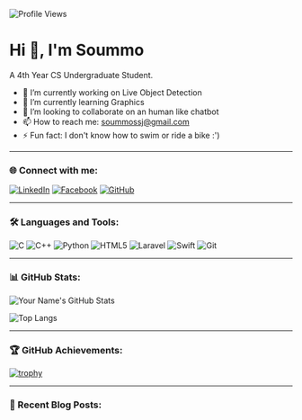 <!-- Banner image can be added here -->
![Profile Views](https://komarev.com/ghpvc/?username=SoummoSsj)

# Hi 👋, I'm Soummo

A 4th Year CS Undergraduate Student.  

- 🔭 I’m currently working on Live Object Detection
- 🌱 I’m currently learning Graphics
- 👯 I’m looking to collaborate on an human like chatbot
- 📫 How to reach me: soummossj@gmail.com
- ⚡ Fun fact: I don't know how to swim or ride a bike :')

---

### 🌐 Connect with me:

[![LinkedIn](https://img.shields.io/badge/LinkedIn-%230077B5.svg?style=for-the-badge&logo=linkedin&logoColor=white)](https://www.linkedin.com/in/soummo-bhattacharya/) 
[![Facebook](https://img.shields.io/badge/Facebook-%231877F2.svg?style=for-the-badge&logo=facebook&logoColor=white)](https://facebook.com/soummo.monster)
[![GitHub](https://img.shields.io/badge/GitHub-%23181717.svg?style=for-the-badge&logo=github&logoColor=white)](https://github.com/SoummoSsj)

---

### 🛠️ Languages and Tools:

![C](https://img.shields.io/badge/C-%2300599C.svg?style=for-the-badge&logo=c&logoColor=white)
![C++](https://img.shields.io/badge/C++-%2300599C.svg?style=for-the-badge&logo=c%2B%2B&logoColor=white)
![Python](https://img.shields.io/badge/Python-%2314354C.svg?style=for-the-badge&logo=python&logoColor=white)
![HTML5](https://img.shields.io/badge/HTML5-%23E34F26.svg?style=for-the-badge&logo=html5&logoColor=white)
![Laravel](https://img.shields.io/badge/Laravel-%23FF2D20.svg?style=for-the-badge&logo=laravel&logoColor=white)
![Swift](https://img.shields.io/badge/Swift-%23FA7343.svg?style=for-the-badge&logo=swift&logoColor=white)
![Git](https://img.shields.io/badge/Git-%23F05033.svg?style=for-the-badge&logo=git&logoColor=white)

---

### 📊 GitHub Stats:

![Your Name's GitHub Stats](https://github-readme-stats.vercel.app/api?username=SoummoSsj&show_icons=true&theme=radical)

![Top Langs](https://github-readme-stats.vercel.app/api/top-langs/?username=SoummoSsj&langs_count=10&layout=compact&theme=radical)

<!-- Optionally, you can also add more GitHub-related widgets -->

---

### 🏆 GitHub Achievements:

[![trophy](https://github-profile-trophy.vercel.app/?username=YourGitHubUsername&theme=onedark)](https://github.com/SoummoSsj)

---

### 📝 Recent Blog Posts:

<!-- BLOG-POST-LIST:START -->
<!-- If you have a blog or are working on publications, GitHub has tools to pull blog post data -->
<!-- BLOG-POST-LIST:END -->
